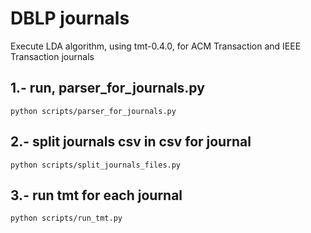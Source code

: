 # DBLP journals

Execute LDA algorithm, using tmt-0.4.0, for ACM Transaction and IEEE Transaction journals 

##  1.- run, parser_for_journals.py

    python scripts/parser_for_journals.py

##  2.- split journals csv in csv for journal

    python scripts/split_journals_files.py

##  3.- run tmt for each journal

    python scripts/run_tmt.py
